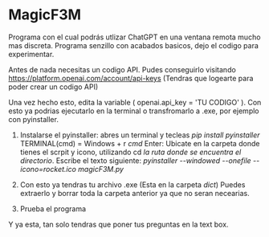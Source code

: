 # MagicF3M
Programa con el cual podrás utlizar ChatGPT en una ventana remota mucho mas discreta. Programa senzillo con acabados basicos, dejo el codigo para experimentar.

Antes de nada necesitas un codigo API. Pudes conseguirlo visitando https://platform.openai.com/account/api-keys (Tendras que logearte para poder crear un codigo API)

Una vez hecho esto, edita la variable ( openai.api_key = 'TU CODIGO' ). Con esto ya podrias ejecutarlo en la terminal o transfromarlo a .exe, por ejemplo con pyinstaller. 

1. Instalarse el pyinstaller: abres un terminal y tecleas *pip install pyinstaller*
  TERMINAL(cmd) = Windows + r *cmd* Enter:
    Ubicate en la carpeta donde tienes el scrpit y icono, utilizando cd *la ruta donde se encuentra el directorio*. Escribe el texto siguiente:
    *pyinstaller --windowed --onefile --icono=rocket.ico magicF3M.py*
2. Con esto ya tendras tu archivo .exe (Esta en la carpeta *dict*) Puedes extraerlo y borrar toda la carpeta anterior ya que no seran necearias. 

3. Prueba el programa

Y ya esta, tan solo tendras que poner tus preguntas en la text box.
